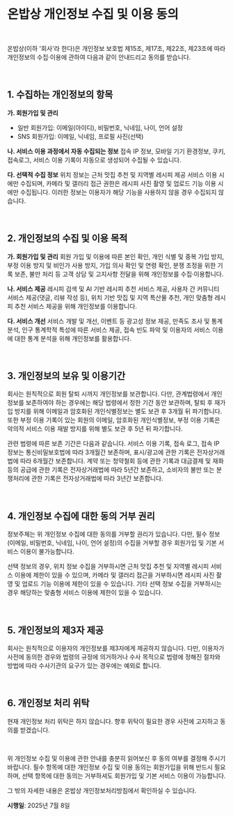 # 온밥상 개인정보 수집 및 이용 동의

&nbsp;

온밥상(이하 '회사'라 한다)은 개인정보 보호법 제15조, 제17조, 제22조, 제23조에 따라 개인정보의 수집·이용에 관하여 다음과 같이 안내드리고 동의를 받습니다.

&nbsp;

## 1. 수집하는 개인정보의 항목

**가. 회원가입 및 관리**
- 일반 회원가입: 이메일(아이디), 비밀번호, 닉네임, 나이, 언어 설정
- SNS 회원가입: 이메일, 닉네임, 프로필 사진(선택)

**나. 서비스 이용 과정에서 자동 수집되는 정보**
접속 IP 정보, 모바일 기기 환경정보, 쿠키, 접속로그, 서비스 이용 기록이 자동으로 생성되어 수집될 수 있습니다.

**다. 선택적 수집 정보**
위치 정보는 근처 맛집 추천 및 지역별 레시피 제공 서비스 이용 시에만 수집되며, 카메라 및 갤러리 접근 권한은 레시피 사진 촬영 및 업로드 기능 이용 시에만 수집됩니다. 이러한 정보는 이용자가 해당 기능을 사용하지 않을 경우 수집되지 않습니다.

&nbsp;

## 2. 개인정보의 수집 및 이용 목적

**가. 회원가입 및 관리**
회원 가입 및 이용에 따른 본인 확인, 개인 식별 및 중복 가입 방지, 부정 이용 방지 및 비인가 사용 방지, 가입 의사 확인 및 연령 확인, 분쟁 조정을 위한 기록 보존, 불만 처리 등 고객 상담 및 고지사항 전달을 위해 개인정보를 수집·이용합니다.

**나. 서비스 제공**
레시피 검색 및 AI 기반 레시피 추천 서비스 제공, 사용자 간 커뮤니티 서비스 제공(댓글, 리뷰 작성 등), 위치 기반 맛집 및 지역 특산물 추천, 개인 맞춤형 레시피 추천 서비스 제공을 위해 개인정보를 이용합니다.

**다. 서비스 개선**
서비스 개발 및 개선, 이벤트 등 광고성 정보 제공, 만족도 조사 및 통계 분석, 인구 통계학적 특성에 따른 서비스 제공, 접속 빈도 파악 및 이용자의 서비스 이용에 대한 통계 분석을 위해 개인정보를 활용합니다.

&nbsp;

## 3. 개인정보의 보유 및 이용기간

회사는 원칙적으로 회원 탈퇴 시까지 개인정보를 보관합니다. 다만, 관계법령에서 개인정보를 보존하여야 하는 경우에는 해당 법령에서 정한 기간 동안 보관하며, 탈퇴 후 재가입 방지를 위해 이메일과 암호화된 개인식별정보는 별도 보관 후 3개월 뒤 파기합니다. 또한 부정 이용 기록이 있는 회원의 이메일, 암호화된 개인식별정보, 부정 이용 기록은 악의적 서비스 이용 재발 방지를 위해 별도 보관 후 5년 뒤 파기합니다.

관련 법령에 따른 보존 기간은 다음과 같습니다. 서비스 이용 기록, 접속 로그, 접속 IP 정보는 통신비밀보호법에 따라 3개월간 보존하며, 표시/광고에 관한 기록은 전자상거래법에 따라 6개월간 보존합니다. 계약 또는 청약철회 등에 관한 기록과 대금결제 및 재화 등의 공급에 관한 기록은 전자상거래법에 따라 5년간 보존하고, 소비자의 불만 또는 분쟁처리에 관한 기록은 전자상거래법에 따라 3년간 보존합니다.

&nbsp;

## 4. 개인정보 수집에 대한 동의 거부 권리

정보주체는 위 개인정보 수집에 대한 동의를 거부할 권리가 있습니다. 다만, 필수 정보(이메일, 비밀번호, 닉네임, 나이, 언어 설정)의 수집을 거부할 경우 회원가입 및 기본 서비스 이용이 불가능합니다.

선택 정보의 경우, 위치 정보 수집을 거부하시면 근처 맛집 추천 및 지역별 레시피 서비스 이용에 제한이 있을 수 있으며, 카메라 및 갤러리 접근을 거부하시면 레시피 사진 촬영 및 업로드 기능 이용에 제한이 있을 수 있습니다. 기타 선택 정보 수집을 거부하시는 경우 해당하는 맞춤형 서비스 이용에 제한이 있을 수 있습니다.

&nbsp;

## 5. 개인정보의 제3자 제공

회사는 원칙적으로 이용자의 개인정보를 제3자에게 제공하지 않습니다. 다만, 이용자가 사전에 동의한 경우와 법령의 규정에 의거하거나 수사 목적으로 법령에 정해진 절차와 방법에 따라 수사기관의 요구가 있는 경우에는 예외로 합니다.

&nbsp;

## 6. 개인정보 처리 위탁

현재 개인정보 처리 위탁은 하지 않습니다. 향후 위탁이 필요한 경우 사전에 고지하고 동의를 받겠습니다.

&nbsp;

위 개인정보 수집 및 이용에 관한 안내를 충분히 읽어보신 후 동의 여부를 결정해 주시기 바랍니다. 필수 항목에 대한 개인정보 수집 및 이용 동의는 회원가입을 위해 반드시 필요하며, 선택 항목에 대한 동의는 거부하셔도 회원가입 및 기본 서비스 이용이 가능합니다.

그 밖의 자세한 내용은 온밥상 개인정보처리방침에서 확인하실 수 있습니다.

**시행일**: 2025년 7월 8일